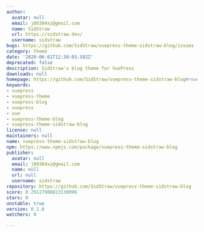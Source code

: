 ```yaml
---
author:
  avatar: null
  email: j80304xz@gmail.com
  name: SidStraw
  url: https://sidstraw.dev/
  username: sidstraw
bugs: https://github.com/SidStraw/vuepress-theme-sidstraw-blog/issues
category: theme
date: '2020-06-01T12:30:03.582Z'
deprecated: false
description: SidStraw's blog theme for VuePress
downloads: null
homepage: https://github.com/SidStraw/vuepress-theme-sidstraw-blog#readme
keywords:
- vuepress
- vuepress-theme
- vuepress-blog
- vuepress
- vue
- vuepress-theme-blog
- vuepress-theme-sidstraw-blog
license: null
maintainers: null
name: vuepress-theme-sidstraw-blog
npm: https://www.npmjs.com/package/vuepress-theme-sidstraw-blog
publisher:
  avatar: null
  email: j80304xz@gmail.com
  name: null
  url: null
  username: sidstraw
repository: https://github.com/SidStraw/vuepress-theme-sidstraw-blog
score: 0.29127988813130096
stars: 0
unstable: true
version: 0.1.0
watchers: 0

---
```


